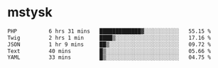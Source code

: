 # mstysk

<!--START_SECTION:waka-->

```txt
PHP          6 hrs 31 mins   █████████████▓░░░░░░░░░░░   55.15 %
Twig         2 hrs 1 min     ████▒░░░░░░░░░░░░░░░░░░░░   17.16 %
JSON         1 hr 9 mins     ██▒░░░░░░░░░░░░░░░░░░░░░░   09.72 %
Text         40 mins         █▒░░░░░░░░░░░░░░░░░░░░░░░   05.66 %
YAML         33 mins         █▒░░░░░░░░░░░░░░░░░░░░░░░   04.75 %
```

<!--END_SECTION:waka-->

